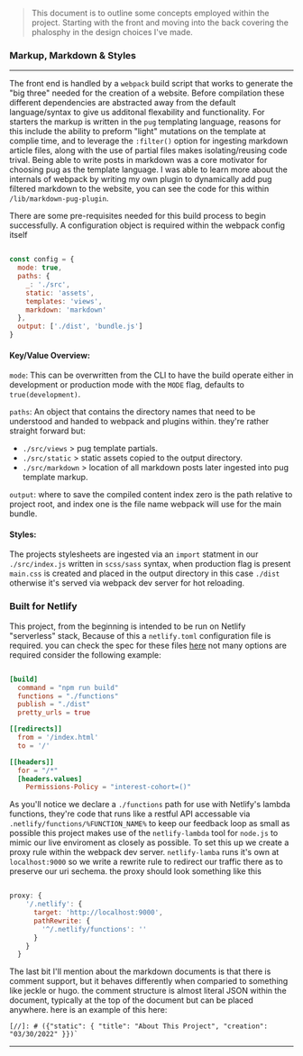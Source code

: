 [//]: # ({ "title": "About This Project", "creation": "03/30/2022", "summary": "This document is to outline some concepts employed within the project. Starting with the front and moving into the back covering the phalosphy in the design choices I've made" })

> This document is to outline some concepts employed within the project. Starting with the front and moving into the back covering the phalosphy in the design choices I've made.


### Markup, Markdown & Styles

---

The front end is handled by a `webpack` build script that works to generate the "big three" needed for the creation of a website. Before compilation these different dependencies are abstracted away from the default language/syntax to give us additonal flexability and functionality. For starters the markup is written in the `pug` templating language, reasons for this include the ability to preform "light" mutations on the template at complie time, and to leverage the `:filter()` option for ingesting markdown article files, along with the use of partial files makes isolating/reusing code trival. Being able to write posts in markdown was a core motivator for choosing pug as the template language. I was able to learn more about the internals of webpack by writing my own plugin to dynamically add pug filtered markdown to the website, you can see the code for this within `/lib/markdown-pug-plugin`.

There are some pre-requisites needed for this build process to begin successfully. A configuration object is required within the webpack config itself

```javascript

const config = {
  mode: true,
  paths: {
    _: './src',
    static: 'assets',
    templates: 'views',
    markdown: 'markdown'
  },
  output: ['./dist', 'bundle.js']
}

```
#### Key/Value Overview:

`mode`: This can be overwritten from the CLI to have the build operate either in development or production mode with the `MODE` flag, defaults to `true(development)`.

`paths`: An object that contains the directory names that need to be understood and handed to webpack and plugins within. they're rather straight forward but: 
  - `./src/views` > pug template partials.
  - `./src/static` > static assets copied to the output directory.
  - `./src/markdown` > location of all markdown posts later ingested into pug template markup.

`output`: where to save the compiled content index zero is the path relative to project root, and index one is the file name webpack will use for the main bundle.

#### Styles:

The projects stylesheets are ingested via an `import` statment in our `./src/index.js` written in `scss/sass` syntax, when production flag is present `main.css` is created and placed in the output directory in this case `./dist` otherwise it's served via webpack dev server for hot reloading.

### Built for Netlify

This project, from the beginning is intended to be run on Netlify "serverless" stack, Because of this a `netlify.toml` configuration file is required. you can check the spec for these files [here](https://docs.netlify.com/configure-builds/file-based-configuration/) not many options are required consider the following example:

```toml

[build]
  command = "npm run build"
  functions = "./functions"
  publish = "./dist"
  pretty_urls = true

[[redirects]]
  from = '/index.html'
  to = '/'

[[headers]]
  for = "/*"
  [headers.values]
    Permissions-Policy = "interest-cohort=()"

```

As you'll notice we declare a `./functions` path for use with Netlify's lambda functions, they're code that runs like a restful API accessable via `.netlify/functions/%FUNCTION_NAME%` to keep our feedback loop as small as possible this project makes use of the `netlify-lambda` tool for `node.js` to mimic our live enviroment as closely as possible. To set this up we create a proxy rule within the webpack dev server. `netlify-lamba` runs it's own at `localhost:9000` so we write a rewrite rule to redirect our traffic there as to preserve our uri sechema. the proxy should look something like this

``` javascript

proxy: {
    '/.netlify': {
      target: 'http://localhost:9000',
      pathRewrite: {
        '^/.netlify/functions': ''
      }
    }
  }

```

The last bit I'll mention about the markdown documents is that there is comment support, but it behaves differently when comparied to something like jeckle or hugo. the comment structure is almost literal JSON within the document, typically at the top of the document but can be placed anywhere. here is an example of this here:

```
[//]: # ({"static": { "title": "About This Project", "creation": "03/30/2022" }})`
```

---
